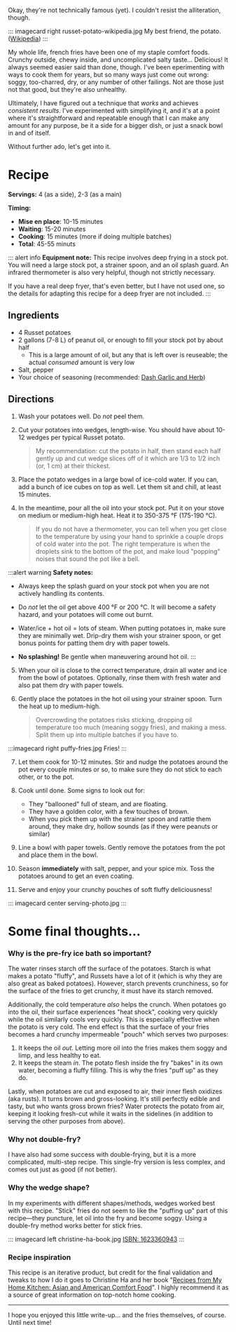 Okay, they're not technically famous (yet). I couldn't resist the alliteration, though.


::: imagecard right russet-potato-wikipedia.jpg 
My best friend, the potato. 
([Wikipedia](https://en.wikipedia.org/wiki/Russet_potato#/media/File:Russet_potato_cultivar_with_sprouts.jpg)) 
:::

My whole life, french fries have been one of my staple comfort foods. 
Crunchy outside, chewy inside, and uncomplicated salty taste... Delicious! It always
seemed easier said than done, though. I've been eperimenting with ways to cook them
for years, but so many ways just come out wrong: soggy, too-charred, dry, or any number 
of other failings. Not are those just not that good, but they're also unhealthy.

Ultimately, I have figured out a technique that _works_ and achieves _consistent results_.
I've experimented with simplifying it, and it's at a point where it's straightforward
and repeatable enough that I can make any amount for any purpose, be it a side for a
bigger dish, or just a snack bowl in and of itself.

Without further ado, let's get into it.

# Recipe

**Servings:** 4 (as a side), 2-3 (as a main)

**Timing:**

* **Mise en place**: 10-15 minutes
* **Waiting**: 15-20 minutes
* **Cooking**: 15 minutes (more if doing multiple batches)
* __**Total**__: 45-55 minuts


::: alert info
**Equipment note:** This recipe involves deep frying in a stock pot. You will need
a large stock pot, a strainer spoon, and an oil splash guard. An infrared thermometer
is also very helpful, though not strictly necessary.

If you have a real deep fryer, that's even better, but I have not used one, so
the details for adapting this recipe for a deep fryer are not included.
:::

## Ingredients

* 4 Russet potatoes
* 2 gallons (7-8 L) of peanut oil, or enough to fill your stock pot by about half
  * This is a large amount of oil, but any that is left over is reuseable; the actual _consumed_ amount is very low
* Salt, pepper
* Your choice of seasoning (recommended: [Dash Garlic and Herb](https://mrsdash.com/product/garlic-herb-seasoning-blend/))

## Directions

1. Wash your potatoes well. Do _not_ peel them.

2. Cut your potatoes into wedges, length-wise. You should have about 10-12 wedges per typical Russet potato.
  
   > My recommendation: cut the potato in half, then stand each half gently up and cut wedge slices off of it 
   > which are 1/3 to 1/2 inch (or, 1 cm) at their thickest.

3. Place the potato wedges in a large bowl of ice-cold water. If you can, add a bunch of ice cubes on top as well.
   Let them sit and chill, at least 15 minutes.

4. In the meantime, pour all the oil into your stock pot. Put it on your stove on medium or medium-high heat.
   Heat it to 350-375 °F (175-190 °C). 

   > If you do not have a thermometer, you can tell when you get close to the temperature by using your hand to sprinkle
   a couple drops of cold water into the pot. The right temperature is when the droplets sink to the bottom
   of the pot, and make loud "popping" noises that sound the pot like a bell. 

:::alert warning
**Safety notes:**

* Always keep the splash guard on your stock pot when you are not actively handling its contents.

* Do *not* let the oil get above 400 °F or 200 °C. It will become a safety hazard,
and your potatoes will come out burnt.

* Water/ice + hot oil = lots of steam. When putting potatoes in, make sure they are minimally wet.
Drip-dry them wish your strainer spoon, or get bonus points for patting them dry with paper towels.

* **No splashing!** Be gentle when maneuvering around hot oil.
:::

5. When your oil is close to the correct temperature, drain all water and ice from the bowl of potatoes. 
   Optionally, rinse them with fresh water and also pat them dry with paper towels.

6. Gently place the potatoes in the hot oil using your strainer spoon. Turn the heat up to medium-high.

   > Overcrowding the potatoes risks sticking, dropping oil temperature too much (meaning soggy fries), and
   making a mess. Split them up into multiple batches if you have to.

:::imagecard right puffy-fries.jpg
Fries!
:::

7. Let them cook for 10-12 minutes. Stir and nudge the potatoes around the pot every couple minutes or so,
   to make sure they do not stick to each other, or to the pot.

8. Cook until done. Some signs to look out for:
   - They "ballooned" full of steam, and are floating.
   - They have a golden color, with a few touches of brown.
   - When you pick them up with the strainer spoon and rattle them around, they make dry, hollow sounds
     (as if they were peanuts or similar)

9. Line a bowl with paper towels. Gently remove the potatoes from the pot and place them in the bowl.

10. Season __immediately__ with salt, pepper, and your spice mix. Toss the potatoes around to get an
    even coating. 

11. Serve and enjoy your crunchy pouches of soft fluffy deliciousness!

::: imagecard center serving-photo.jpg
:::

# Some final thoughts...

### Why is the pre-fry ice bath so important?

The water rinses starch off the surface of the potatoes. Starch is what makes a potato "fluffy", and
Russets have a lot of it (which is why they are also great as baked potatoes). However, starch prevents
crunchiness, so for the surface of the fries to get crunchy, it must have its starch removed.

Additionally, the cold temperature _also_ helps the crunch. When potatoes go into the oil, their surface 
experiences "heat shock", cooking very quickly while the oil similarly cools very quickly. This is
especially effective when the potato is very cold. The end effect is that the surface of your fries becomes
a hard crunchy impermeable "pouch" which serves two purposes:

1. It keeps the oil *out*. Letting more oil into the fries makes them soggy and limp, and less healthy to eat.
2. It keeps the steam *in*. The potato flesh inside the fry "bakes" in its own water, becoming a fluffy filling.
   This is why the fries "puff up" as they do.

Lastly, when potatoes are cut and exposed to air, their inner flesh oxidizes (aka rusts). It turns brown and
gross-looking. It's still perfectly edible and tasty, but who wants gross brown fries? Water protects the 
potato from air, keeping it looking fresh-cut while it waits in the sidelines (in addition to serving the
other purposes from above).

### Why not double-fry?

I have also had some success with double-frying, but it is a more complicated, multi-step recipe. This
single-fry version is less complex, and comes out just as good (if not better). 

### Why the wedge shape?

In my experiments with different shapes/methods, wedges worked best with this recipe. "Stick" fries do
not seem to like the "puffing up" part of this recipe&mdash;they puncture, let oil into the fry and
become soggy. Using a double-fry method works better for stick fries.


::: imagecard left christine-ha-book.jpg
[ISBN: 1623360943](https://isbnsearch.org/isbn/9781623360948)
:::

### Recipe inspiration

This recipe is an iterative product, but credit for the final validation and tweaks to how I do it
goes to Christine Ha and her book "[Recipes from My Home Kitchen: Asian and American Comfort Food](https://isbnsearch.org/isbn/9781623360948)".
I highly recommend it as a source of great information on top-notch home cooking.

----------

I hope you enjoyed this little write-up... and the fries themselves, of course. Until next time!
